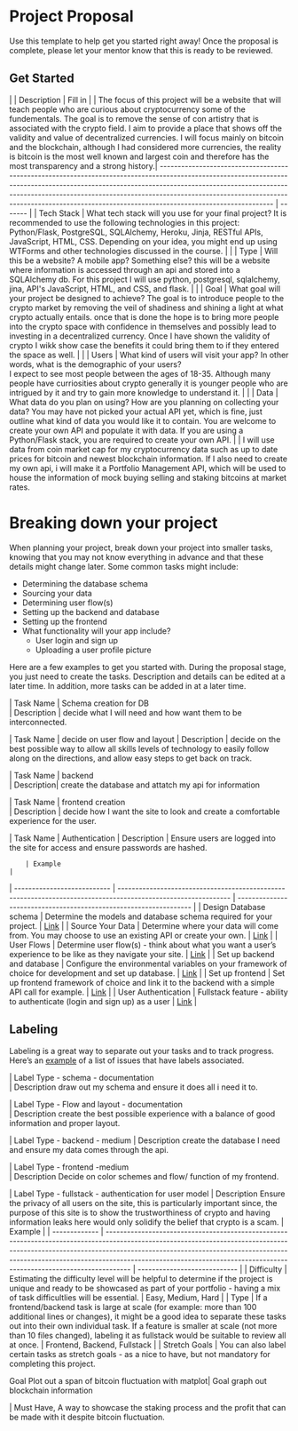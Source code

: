 # Project Proposal

Use this template to help get you started right away! Once the proposal is complete, please let your mentor know that this is ready to be reviewed.

## Get Started

|            | Description                                                                                                                                                                                                                                                                                                                                              | Fill in |
| The focus of this project will be a website that will teach people who are curious about cryptocurrency some of the fundementals. The goal is to remove the sense of con artistry that is associated with the crypto field. I aim to provide a place that shows off the validity and value of decentralized currencies. I will focus mainly on bitcoin and the blockchain, although I had considered more currencies, the reality is bitcoin is the most well known and largest coin and therefore has the most transparency and a strong history.| -------------------------------------------------------------------------------------------------------------------------------------------------------------------------------------------------------------------------------------------------------------------------------------------------------------------------------------------------------- | ------- |
| Tech Stack | What tech stack will you use for your final project? It is recommended to use the following technologies in this project: Python/Flask, PostgreSQL, SQLAlchemy, Heroku, Jinja, RESTful APIs, JavaScript, HTML, CSS. Depending on your idea, you might end up using WTForms and other technologies discussed in the course.                               |         |
| Type       | Will this be a website? A mobile app? Something else?                                                                                  this will be a website where information is accessed through an api and stored into a SQLAlchemy db. For this project I will use python, postgresql, sqlalchemy, jina, API's JavaScript, HTML, and CSS, and flask.                                                                                                                                                                                                                  |         |
| Goal       | What goal will your project be designed to achieve?                                                                              The goal is to introduce people to the crypto market by removing the veil of shadiness and shining a light at what crypto actually entails. once that is done the hope is to bring more people into the crypto space with confidence in themselves and possibly lead to investing in a decentralized currency. Once I have shown the validity of crypto I wikk show case the benefits it could bring them to if they entered the space as well.                                                                                                                                                                                                                        |         |
| Users      | What kind of users will visit your app? In other words, what is the demographic of your users?                                                                                 
I expect to see most people between the ages of 18-35. Although many people have curriosities about crypto generally it is younger people who are intrigued by it and try to gain more knowledge to understand it.                                                                                                                                                                          |         |
| Data       | What data do you plan on using? How are you planning on collecting your data? You may have not picked your actual API yet, which is fine, just outline what kind of data you would like it to contain. You are welcome to create your own API and populate it with data. If you are using a Python/Flask stack, you are required to create your own API. |         |
I will use data from coin market cap for my cryptocurrency data such  as up to date prices for bitcoin and newest blockchain information. 
If I also need to create my own api, i will make it a Portfolio Management API, which will be used to house the information of mock buying selling and staking bitcoins at market rates.

# Breaking down your project

When planning your project, break down your project into smaller tasks, knowing that you may not know everything in advance and that these details might change later. Some common tasks might include:

- Determining the database schema
- Sourcing your data
- Determining user flow(s)
- Setting up the backend and database
- Setting up the frontend
- What functionality will your app include?
  - User login and sign up
  - Uploading a user profile picture

Here are a few examples to get you started with. During the proposal stage, you just need to create the tasks. Description and details can be edited at a later time. In addition, more tasks can be added in at a later time.

| Task Name |      Schema creation for DB   
| Description |     decide what I will need and how want them to be interconnected.      


| Task Name |    decide on user flow and layout 
| Description |  decide on the best possible way to allow all skills levels of technology to easily follow along on the directions, and allow easy steps to get back on track.                                                                                  

| Task Name  |  backend              
| Description|   create the database and attatch my api for information



| Task Name |    frontend creation  
| Description |    decide how I want the site to look and create a comfortable experience for the user.

| Task Name  |  Authentication
| Description |      Ensure users are logged into the site for access and ensure passwords are hashed.                                                                                   


        | Example                                                           |
| --------------------------- | ------------------------------------------------------------------------------------------------------------- | ----------------------------------------------------------------- |
| Design Database schema      | Determine the models and database schema required for your project.                                           | [Link](https://github.com/hatchways/sb-capstone-example/issues/1) |
| Source Your Data            | Determine where your data will come from. You may choose to use an existing API or create your own.           | [Link](https://github.com/hatchways/sb-capstone-example/issues/2) |
| User Flows                  | Determine user flow(s) - think about what you want a user’s experience to be like as they navigate your site. | [Link](https://github.com/hatchways/sb-capstone-example/issues/3) |
| Set up backend and database | Configure the environmental variables on your framework of choice for development and set up database.        | [Link](https://github.com/hatchways/sb-capstone-example/issues/4) |
| Set up frontend             | Set up frontend framework of choice and link it to the backend with a simple API call for example.            | [Link](https://github.com/hatchways/sb-capstone-example/issues/5) |
| User Authentication         | Fullstack feature - ability to authenticate (login and sign up) as a user                                     | [Link](https://github.com/hatchways/sb-capstone-example/issues/6) |

## Labeling

Labeling is a great way to separate out your tasks and to track progress. Here’s an [example](https://github.com/hatchways/sb-capstone-example/issues) of a list of issues that have labels associated.

| Label Type - schema - documentation    
| Description   draw out my schema and ensure it does all i need it to.                                                                                                                 

| Label Type - Flow and layout - documentation    
| Description   create the best possible experience with a balance of good information and proper layout.                                                                                                             

| Label Type - backend - medium
| Description   create the database I need and ensure my data comes through the api.                                                                                                      

| Label Type - frontend -medium   
| Description  Decide on color schemes and flow/ function of my frontend.


| Label Type - fullstack - authentication for user model
| Description   Ensure the privacy of all users on the site, this is particularly important since, the purpose of this site is to show the trustworthiness of crypto and having information leaks here would only solidify the belief that crypto is a scam.                                                                                                                                                                                                                                                                                                                                                                                        | Example                      |
| ------------- | ------------------------------------------------------------------------------------------------------------------------------------------------------------------------------------------------------------------------------------------------------------------------------------------------------------------------------- | ---------------------------- |
| Difficulty    | Estimating the difficulty level will be helpful to determine if the project is unique and ready to be showcased as part of your portfolio - having a mix of task difficultlies will be essential.                                                                                                                               | Easy, Medium, Hard           |
| Type          | If a frontend/backend task is large at scale (for example: more than 100 additional lines or changes), it might be a good idea to separate these tasks out into their own individual task. If a feature is smaller at scale (not more than 10 files changed), labeling it as fullstack would be suitable to review all at once. | Frontend, Backend, Fullstack |
| Stretch Goals | You can also label certain tasks as stretch goals - as a nice to have, but not mandatory for completing this project.                                                                                                                                                                                                           

Goal      Plot out a span of bitcoin fluctuation with matplot|
Goal      graph out blockchain information




| Must Have, A way to showcase the staking process and the profit that can be made with it despite bitcoin fluctuation.
